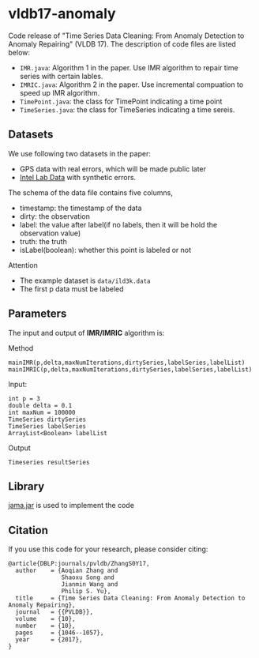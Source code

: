 # vldb17-anomaly
Code release of "Time Series Data Cleaning: From Anomaly Detection to Anomaly Repairing" (VLDB 17).
The description of code files are listed below:

- `IMR.java`: Algorithm 1 in the paper. Use IMR algorithm to repair time series with certain lables.
- `IMRIC.java`: Algorithm 2 in the paper. Use incremental compuation to speed up IMR algorithm.
- `TimePoint.java`: the class for TimePoint indicating a time point
- `TimeSeries.java`: the class for TimeSeries indicating a time sereis.

Datasets
----------
We use following two datasets in the paper:

- GPS data with real errors, which will be made public later
- [Intel Lab Data](http://db.csail.mit.edu/labdata/labdata.html) with synthetic errors.

The schema of the data file contains five columns, 

- timestamp: the timestamp of the data
- dirty: the observation
- label: the value after label(if no labels, then it will be hold the observation value)
- truth: the truth
- isLabel(boolean): whether this point is labeled or not

Attention

- The example dataset is `data/ild3k.data`
- The first p data must be labeled

Parameters
----------
The input and output of **IMR/IMRIC** algorithm is:

Method

```
mainIMR(p,delta,maxNumIterations,dirtySeries,labelSeries,labelList)
mainIMRIC(p,delta,maxNumIterations,dirtySeries,labelSeries,labelList)
```

Input:

```
int p = 3
double delta = 0.1
int maxNum = 100000
TimeSeries dirtySeries
TimeSeries labelSeries
ArrayList<Boolean> labelList
```

Output

```
Timeseries resultSeries
```

Library
----------
[jama.jar](http://math.nist.gov/javanumerics/jama/) is used to implement the code

Citation
----------
If you use this code for your research, please consider citing:

```
@article{DBLP:journals/pvldb/ZhangS0Y17,
  author    = {Aoqian Zhang and
               Shaoxu Song and
               Jianmin Wang and
               Philip S. Yu},
  title     = {Time Series Data Cleaning: From Anomaly Detection to Anomaly Repairing},
  journal   = {{PVLDB}},
  volume    = {10},
  number    = {10},
  pages     = {1046--1057},
  year      = {2017},
}
```
